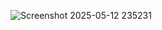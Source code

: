 ![Screenshot 2025-05-12 235231](https://github.com/user-attachments/assets/3a717747-527e-442a-af51-2c3f512b73a5)

